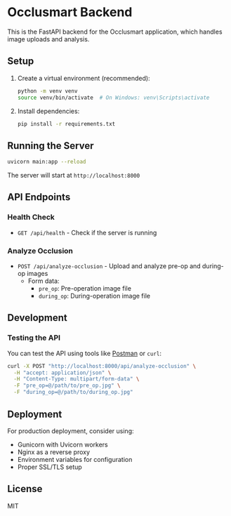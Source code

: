 # Occlusmart Backend

This is the FastAPI backend for the Occlusmart application, which handles image uploads and analysis.

## Setup

1. Create a virtual environment (recommended):
   ```bash
   python -m venv venv
   source venv/bin/activate  # On Windows: venv\Scripts\activate
   ```

2. Install dependencies:
   ```bash
   pip install -r requirements.txt
   ```

## Running the Server

```bash
uvicorn main:app --reload
```

The server will start at `http://localhost:8000`

## API Endpoints

### Health Check
- `GET /api/health` - Check if the server is running

### Analyze Occlusion
- `POST /api/analyze-occlusion` - Upload and analyze pre-op and during-op images
  - Form data:
    - `pre_op`: Pre-operation image file
    - `during_op`: During-operation image file

## Development

### Testing the API
You can test the API using tools like [Postman](https://www.postman.com/) or `curl`:

```bash
curl -X POST "http://localhost:8000/api/analyze-occlusion" \
  -H "accept: application/json" \
  -H "Content-Type: multipart/form-data" \
  -F "pre_op=@/path/to/pre_op.jpg" \
  -F "during_op=@/path/to/during_op.jpg"
```

## Deployment

For production deployment, consider using:
- Gunicorn with Uvicorn workers
- Nginx as a reverse proxy
- Environment variables for configuration
- Proper SSL/TLS setup

## License

MIT
